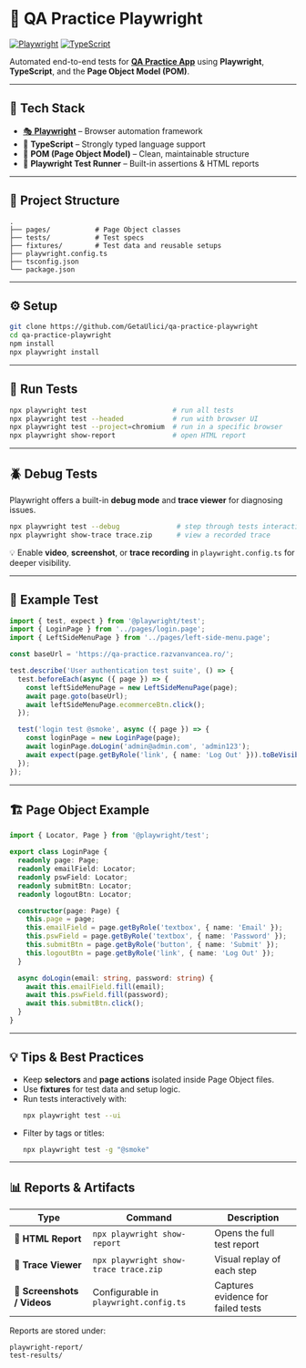 # 🧪 QA Practice Playwright

[![Playwright](https://img.shields.io/badge/tested%20with-Playwright-45ba4b.svg)](https://playwright.dev)
[![TypeScript](https://img.shields.io/badge/language-TypeScript-blue.svg)](https://www.typescriptlang.org/)

Automated end-to-end tests for [**QA Practice App**](https://qa-practice.razvanvancea.ro/) using **Playwright**, **TypeScript**, and the **Page Object Model (POM)**.

---

## 🚀 Tech Stack

- [🎭 **Playwright**](https://playwright.dev/) – Browser automation framework
- 💙 **TypeScript** – Strongly typed language support
- 🧩 **POM (Page Object Model)** – Clean, maintainable structure
- 🧪 **Playwright Test Runner** – Built-in assertions & HTML reports

---

## 📁 Project Structure

```
.
├── pages/           # Page Object classes
├── tests/           # Test specs
├── fixtures/        # Test data and reusable setups
├── playwright.config.ts
├── tsconfig.json
└── package.json
```

---

## ⚙️ Setup

```bash
git clone https://github.com/GetaUlici/qa-practice-playwright
cd qa-practice-playwright
npm install
npx playwright install
```

---

## 🧪 Run Tests

```bash
npx playwright test                     # run all tests
npx playwright test --headed            # run with browser UI
npx playwright test --project=chromium  # run in a specific browser
npx playwright show-report              # open HTML report
```

---

## 🪲 Debug Tests

Playwright offers a built-in **debug mode** and **trace viewer** for diagnosing issues.

```bash
npx playwright test --debug              # step through tests interactively
npx playwright show-trace trace.zip      # view a recorded trace
```

💡 Enable **video**, **screenshot**, or **trace recording** in `playwright.config.ts` for deeper visibility.

---

## 🧩 Example Test

```ts
import { test, expect } from '@playwright/test';
import { LoginPage } from '../pages/login.page';
import { LeftSideMenuPage } from '../pages/left-side-menu.page';

const baseUrl = 'https://qa-practice.razvanvancea.ro/';

test.describe('User authentication test suite', () => {
  test.beforeEach(async ({ page }) => {
    const leftSideMenuPage = new LeftSideMenuPage(page);
    await page.goto(baseUrl);
    await leftSideMenuPage.ecommerceBtn.click();
  });

  test('login test @smoke', async ({ page }) => {
    const loginPage = new LoginPage(page);
    await loginPage.doLogin('admin@admin.com', 'admin123');
    await expect(page.getByRole('link', { name: 'Log Out' })).toBeVisible();
  });
});
```

---

## 🏗️ Page Object Example

```ts
import { Locator, Page } from '@playwright/test';

export class LoginPage {
  readonly page: Page;
  readonly emailField: Locator;
  readonly pswField: Locator;
  readonly submitBtn: Locator;
  readonly logoutBtn: Locator;

  constructor(page: Page) {
    this.page = page;
    this.emailField = page.getByRole('textbox', { name: 'Email' });
    this.pswField = page.getByRole('textbox', { name: 'Password' });
    this.submitBtn = page.getByRole('button', { name: 'Submit' });
    this.logoutBtn = page.getByRole('link', { name: 'Log Out' });
  }

  async doLogin(email: string, password: string) {
    await this.emailField.fill(email);
    await this.pswField.fill(password);
    await this.submitBtn.click();
  }
}
```

---

## 💡 Tips & Best Practices

- Keep **selectors** and **page actions** isolated inside Page Object files.
- Use **fixtures** for test data and setup logic.
- Run tests interactively with:
  ```bash
  npx playwright test --ui
  ```
- Filter by tags or titles:
  ```bash
  npx playwright test -g "@smoke"
  ```

---

## 📊 Reports & Artifacts

| Type                        | Command                                | Description                        |
| --------------------------- | -------------------------------------- | ---------------------------------- |
| 🧾 **HTML Report**          | `npx playwright show-report`           | Opens the full test report         |
| 🎥 **Trace Viewer**         | `npx playwright show-trace trace.zip`  | Visual replay of each step         |
| 📸 **Screenshots / Videos** | Configurable in `playwright.config.ts` | Captures evidence for failed tests |

Reports are stored under:

```
playwright-report/
test-results/
```
